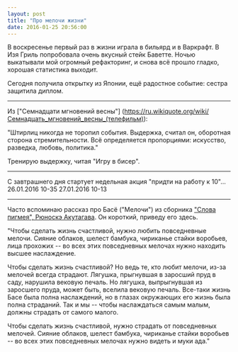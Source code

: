```yaml
---
layout: post
title: "Про мелочи жизни"
date: 2016-01-25 20:56:00
---
```


В воскресенье первый раз в жизни играла в бильярд и в Варкрафт. В Изя Гриль попробовала очень вкусный стейк Баветте. Ночью выкатывали мой огромный рефакторинг, и снова всё прошло гладко, хорошая статистика выходит.

Сегодня получила открытку из Японии, ещё радостное событие: сестра защитила диплом.

***

Из ["Семнадцати мгновений весны"] (https://ru.wikiquote.org/wiki/Семнадцать_мгновений_весны_(телефильм)):

"Штирлиц никогда не торопил события. Выдержка, считал он, оборотная сторона стремительности. Всё определяется пропорциями: искусство, разведка, любовь, политика."

Тренирую выдержку, читая "Игру в бисер".

***

С завтрашнего дня стартует недельная акция "придти на работу к 10"...
26.01.2016 10-35
27.01.2016 10-13

***

Часто вспоминаю рассказ про Басё ("Мелочи") из сборника ["Слова пигмея", Рюноскэ Акутагава](http://lib.ru/INOFANT/RUNOSKE/pigmej.txt). Он короткий, приведу его здесь.

"Чтобы сделать жизнь счастливой, нужно любить повседневные мелочи. Сияние облаков, шелест бамбука, чириканье стайки воробьев, лица прохожих -- во всех этих повседневных мелочах нужно находить высшее наслаждение.
 
Чтобы сделать жизнь счастливой? Но ведь те, кто любит мелочи, из-за мелочей всегда страдают. Лягушка, прыгнувшая в заросший пруд в саду, нарушила вековую печаль. Но лягушка, выпрыгнувшая из заросшего пруда, может быть, вселила вековую печаль. Все-таки жизнь Басе была полна наслаждений, но в глазах окружающих его жизнь была полна страданий. Так и мы -- чтобы наслаждаться самым малым, должны страдать от самого малого.

Чтобы сделать жизнь счастливой, нужно страдать от повседневных мелочей. Сияние облаков, шелест бамбука, чириканье стайки воробьев -- во всех этих повседневных мелочах нужно видеть и муки ада."
